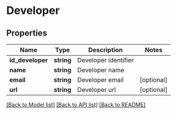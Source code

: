 # Developer

## Properties
Name | Type | Description | Notes
------------ | ------------- | ------------- | -------------
**id_developer** | **string** | Developer identifier | 
**name** | **string** | Developer name | 
**email** | **string** | Developer email | [optional] 
**url** | **string** | Developer url | [optional] 

[[Back to Model list]](../README.md#documentation-for-models) [[Back to API list]](../README.md#documentation-for-api-endpoints) [[Back to README]](../README.md)



